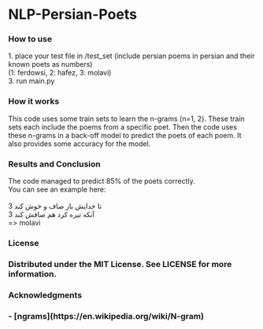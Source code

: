 <h1>NLP-Persian-Poets</h1>
<h3>How to use</h3>
1. place your test file in /test_set (include persian poems in persian and their known poets as numbers) <br>
(1: ferdowsi, 2: hafez, 3: molavi) <br>
3. run main.py <br>

<h3>How it works</h3>
This code uses some train sets to learn the n-grams (n=1, 2). These train sets each include the poems from a specific poet. Then the code uses these n-grams in a back-off model to predict the poets of each poem. It also provides some accuracy for the model. 

<h3>Results and Conclusion</h3>
The code managed to predict 85% of the poets correctly. <br>
You can see an example here:<br>
<br>3	تا خدایش باز صاف و خوش کند
<br>3	آنکه تیره کرد هم صافش کند
<br>
=> molavi

<h3>License<h3>
Distributed under the MIT License. See LICENSE for more information.

<h3>Acknowledgments<h3>
 - [ngrams](https://en.wikipedia.org/wiki/N-gram)
